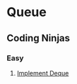 # Queue

## Coding Ninjas

### Easy
1. [Implement Deque](https://www.codingninjas.com/studio/guided-paths/data-structures-algorithms-new/content/662495/offering/10674854?leftPanelTabValue=PROBLEM)
